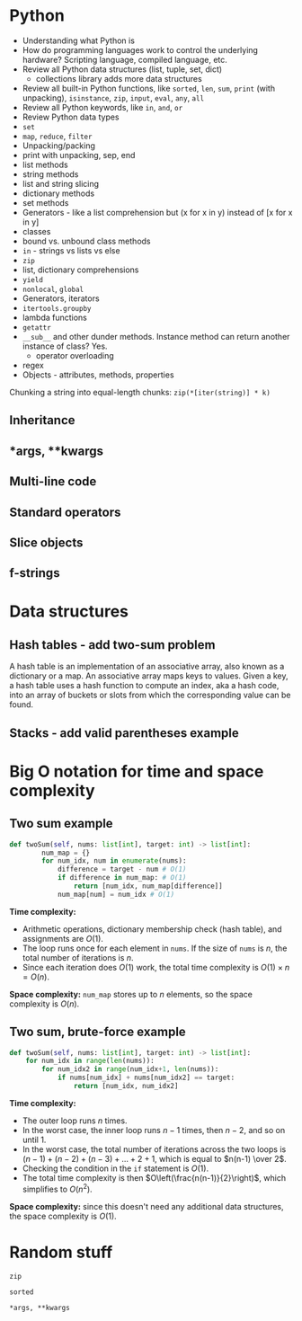 # Python

* Understanding what Python is
* How do programming languages work to control the underlying hardware? Scripting language, compiled language, etc.
* Review all Python data structures (list, tuple, set, dict)
    * collections library adds more data structures
* Review all built-in Python functions, like `sorted`, `len`, `sum`, `print` (with unpacking), `isinstance`, `zip`, `input`, `eval`, `any`, `all`
* Review all Python keywords, like `in`, `and`, `or`
* Review Python data types
* `set`
* `map`, `reduce`, `filter`
* Unpacking/packing
* print with unpacking, sep, end
* list methods
* string methods
* list and string slicing
* dictionary methods
* set methods
* Generators - like a list comprehension but (x for x in y) instead of [x for x in y]
* classes
* bound vs. unbound class methods
* `in` - strings vs lists vs else
* `zip`
* list, dictionary comprehensions
* `yield`
* `nonlocal`, `global`
* Generators, iterators
* `itertools.groupby`
* lambda functions
* `getattr`
* `__sub__` and other dunder methods. Instance method can return another instance of class? Yes.
    * operator overloading
* regex
* Objects - attributes, methods, properties

Chunking a string into equal-length chunks: `zip(*[iter(string)] * k)`

## Inheritance

## *args, **kwargs

## Multi-line code

## Standard operators

## Slice objects

## f-strings

# Data structures

## Hash tables - add two-sum problem

A hash table is an implementation of an associative array, also known as a dictionary or a map. An associative array maps keys to values. Given a key, a hash table uses a hash function to compute an index, aka a hash code, into an array of buckets or slots from which the corresponding value can be found.

## Stacks - add valid parentheses example

# Big O notation for time and space complexity

## Two sum example
```python
def twoSum(self, nums: list[int], target: int) -> list[int]:
        num_map = {}
        for num_idx, num in enumerate(nums):
            difference = target - num # O(1)
            if difference in num_map: # O(1)
                return [num_idx, num_map[difference]]
            num_map[num] = num_idx # O(1)
```
**Time complexity:**
* Arithmetic operations, dictionary membership check (hash table), and assignments are $O(1)$.
* The loop runs once for each element in `nums`. If the size of `nums` is $n$, the total number of iterations is $n$.
* Since each iteration does $O(1)$ work, the total time complexity is $O(1) \times n = O(n)$.

**Space complexity:** `num_map` stores up to $n$ elements, so the space complexity is $O(n)$.

## Two sum, brute-force example
```python
def twoSum(self, nums: list[int], target: int) -> list[int]:
    for num_idx in range(len(nums)):
        for num_idx2 in range(num_idx+1, len(nums)):
            if nums[num_idx] + nums[num_idx2] == target:
                return [num_idx, num_idx2]
```
**Time complexity:**
* The outer loop runs $n$ times.
* In the worst case, the inner loop runs $n-1$ times, then $n-2$, and so on until $1$.
* In the worst case, the total number of iterations across the two loops is $(n-1) + (n-2) + (n-3) + ... + 2 + 1$, which is equal to $n(n-1) \over 2$.
* Checking the condition in the `if` statement is $O(1)$.
* The total time complexity is then $O\left(\frac{n(n-1)}{2}\right)$, which simplifies to $O(n^2)$.

**Space complexity:** since this doesn't need any additional data structures, the space complexity is $O(1)$.

# Random stuff

`zip`

`sorted`

`*args, **kwargs`